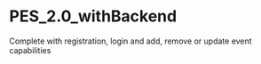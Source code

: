 # PES_2.0_withBackend
Complete with registration, login and add, remove or update event capabilities
